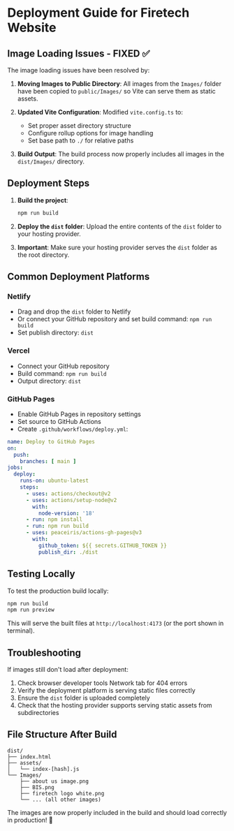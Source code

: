 # Deployment Guide for Firetech Website

## Image Loading Issues - FIXED ✅

The image loading issues have been resolved by:

1. **Moving Images to Public Directory**: All images from the `Images/` folder have been copied to `public/Images/` so Vite can serve them as static assets.

2. **Updated Vite Configuration**: Modified `vite.config.ts` to:
   - Set proper asset directory structure
   - Configure rollup options for image handling
   - Set base path to `./` for relative paths

3. **Build Output**: The build process now properly includes all images in the `dist/Images/` directory.

## Deployment Steps

1. **Build the project**:
   ```bash
   npm run build
   ```

2. **Deploy the `dist` folder**: Upload the entire contents of the `dist` folder to your hosting provider.

3. **Important**: Make sure your hosting provider serves the `dist` folder as the root directory.

## Common Deployment Platforms

### Netlify
- Drag and drop the `dist` folder to Netlify
- Or connect your GitHub repository and set build command: `npm run build`
- Set publish directory: `dist`

### Vercel
- Connect your GitHub repository
- Build command: `npm run build`
- Output directory: `dist`

### GitHub Pages
- Enable GitHub Pages in repository settings
- Set source to GitHub Actions
- Create `.github/workflows/deploy.yml`:

```yaml
name: Deploy to GitHub Pages
on:
  push:
    branches: [ main ]
jobs:
  deploy:
    runs-on: ubuntu-latest
    steps:
      - uses: actions/checkout@v2
      - uses: actions/setup-node@v2
        with:
          node-version: '18'
      - run: npm install
      - run: npm run build
      - uses: peaceiris/actions-gh-pages@v3
        with:
          github_token: ${{ secrets.GITHUB_TOKEN }}
          publish_dir: ./dist
```

## Testing Locally

To test the production build locally:
```bash
npm run build
npm run preview
```

This will serve the built files at `http://localhost:4173` (or the port shown in terminal).

## Troubleshooting

If images still don't load after deployment:

1. Check browser developer tools Network tab for 404 errors
2. Verify the deployment platform is serving static files correctly
3. Ensure the `dist` folder is uploaded completely
4. Check that the hosting provider supports serving static assets from subdirectories

## File Structure After Build

```
dist/
├── index.html
├── assets/
│   └── index-[hash].js
└── Images/
    ├── about us image.png
    ├── BIS.png
    ├── firetech logo white.png
    └── ... (all other images)
```

The images are now properly included in the build and should load correctly in production! 🎉
